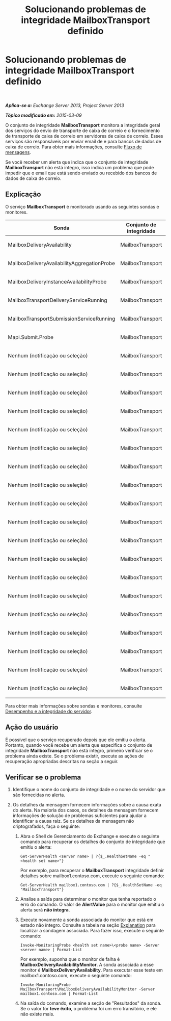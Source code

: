 ﻿---
title: Solucionando problemas de integridade MailboxTransport definido
TOCTitle: Solucionando problemas de integridade MailboxTransport definido
ms:assetid: 02bfa4cf-6929-437e-bae5-079ea1b92373
ms:mtpsurl: https://technet.microsoft.com/pt-br/library/ms.exch.scom.mailboxtransport(v=EXCHG.150)
ms:contentKeyID: 54652007
ms.date: 03/07/2017
mtps_version: v=EXCHG.150
ms.translationtype: MT
---

# Solucionando problemas de integridade MailboxTransport definido

 

_**Aplica-se a:** Exchange Server 2013, Project Server 2013_

_**Tópico modificado em:** 2015-03-09_

O conjunto de integridade **MailboxTransport** monitora a integridade geral dos serviços do envio de transporte de caixa de correio e o fornecimento de transporte de caixa de correio em servidores de caixa de correio. Esses serviços são responsáveis por enviar email de e para bancos de dados de caixa de correio. Para obter mais informações, consulte [Fluxo de mensagens](https://technet.microsoft.com/pt-br/library/aa996349\(v=exchg.150\)).

Se você receber um alerta que indica que o conjunto de integridade **MailboxTransport** não está íntegro, isso indica um problema que pode impedir que o email que está sendo enviado ou recebido dos bancos de dados de caixa de correio.

## Explicação

O serviço **MailboxTransport** é monitorado usando as seguintes sondas e monitores.


<table>
<colgroup>
<col style="width: 33%" />
<col style="width: 33%" />
<col style="width: 33%" />
</colgroup>
<thead>
<tr class="header">
<th>Sonda</th>
<th>Conjunto de integridade</th>
<th>Monitores associados</th>
</tr>
</thead>
<tbody>
<tr class="odd">
<td><p>MailboxDeliveryAvailability</p></td>
<td><p>MailboxTransport</p></td>
<td><p>MailboxDeliveryAvailabilityMonitor</p></td>
</tr>
<tr class="even">
<td><p>MailboxDeliveryAvailabilityAggregationProbe</p></td>
<td><p>MailboxTransport</p></td>
<td><p>MailboxDeliveryAvailabilityAggregationMonitor</p></td>
</tr>
<tr class="odd">
<td><p>MailboxDeliveryInstanceAvailabilityProbe</p></td>
<td><p>MailboxTransport</p></td>
<td><p>MailboxDeliveryInstanceAvailabilityMonitor</p></td>
</tr>
<tr class="even">
<td><p>MailboxTransportDeliveryServiceRunning</p></td>
<td><p>MailboxTransport</p></td>
<td><p>MailboxTransportDeliveryServiceRunningMonitor</p></td>
</tr>
<tr class="odd">
<td><p>MailboxTransportSubmissionServiceRunning</p></td>
<td><p>MailboxTransport</p></td>
<td><p>MailboxTransportSubmissionServiceRunningMonitor</p></td>
</tr>
<tr class="even">
<td><p>Mapi.Submit.Probe</p></td>
<td><p>MailboxTransport</p></td>
<td><p>Mapi.Submit.Monitor</p></td>
</tr>
<tr class="odd">
<td><p>Nenhum (notificação ou seleção)</p></td>
<td><p>MailboxTransport</p></td>
<td><p>CrashEvent.msexchangedelivery</p></td>
</tr>
<tr class="even">
<td><p>Nenhum (notificação ou seleção)</p></td>
<td><p>MailboxTransport</p></td>
<td><p>CrashEvent.msexchangesubmission</p></td>
</tr>
<tr class="odd">
<td><p>Nenhum (notificação ou seleção)</p></td>
<td><p>MailboxTransport</p></td>
<td><p>DeliveryBackpressureSustainedTimeMonitor</p></td>
</tr>
<tr class="even">
<td><p>Nenhum (notificação ou seleção)</p></td>
<td><p>MailboxTransport</p></td>
<td><p>DeliveryInterceptorStoreDriverAgentPctPermFailedMonitor</p></td>
</tr>
<tr class="odd">
<td><p>Nenhum (notificação ou seleção)</p></td>
<td><p>MailboxTransport</p></td>
<td><p>MailboxTransportUserQuarantineMonitor</p></td>
</tr>
<tr class="even">
<td><p>Nenhum (notificação ou seleção)</p></td>
<td><p>MailboxTransport</p></td>
<td><p>MBTSubmissionInterceptorSubmissionAgentMonitor</p></td>
</tr>
<tr class="odd">
<td><p>Nenhum (notificação ou seleção)</p></td>
<td><p>MailboxTransport</p></td>
<td><p>MSExchangeAsstAvgEventProcessingTimeSubmissionMonitor50</p></td>
</tr>
<tr class="even">
<td><p>Nenhum (notificação ou seleção)</p></td>
<td><p>MailboxTransport</p></td>
<td><p>MSExchangeAsstAvgEventProcessingTimeSubmissionMonitor70</p></td>
</tr>
<tr class="odd">
<td><p>Nenhum (notificação ou seleção)</p></td>
<td><p>MailboxTransport</p></td>
<td><p>PrivateWorkingSetError.msexchangedelivery</p></td>
</tr>
<tr class="even">
<td><p>Nenhum (notificação ou seleção)</p></td>
<td><p>MailboxTransport</p></td>
<td><p>PrivateWorkingSetError.msexchangesubmission</p></td>
</tr>
<tr class="odd">
<td><p>Nenhum (notificação ou seleção)</p></td>
<td><p>MailboxTransport</p></td>
<td><p>PrivateWorkingSetWarning.msexchangedelivery</p></td>
</tr>
<tr class="even">
<td><p>Nenhum (notificação ou seleção)</p></td>
<td><p>MailboxTransport</p></td>
<td><p>PrivateWorkingSetWarning.msexchangesubmission</p></td>
</tr>
<tr class="odd">
<td><p>Nenhum (notificação ou seleção)</p></td>
<td><p>MailboxTransport</p></td>
<td><p>ProcessProcessorTimeError.msexchangedelivery</p></td>
</tr>
<tr class="even">
<td><p>Nenhum (notificação ou seleção)</p></td>
<td><p>MailboxTransport</p></td>
<td><p>ProcessProcessorTimeError.msexchangesubmission</p></td>
</tr>
<tr class="odd">
<td><p>Nenhum (notificação ou seleção)</p></td>
<td><p>MailboxTransport</p></td>
<td><p>ProcessProcessorTimeWarning.msexchangedelivery</p></td>
</tr>
<tr class="even">
<td><p>Nenhum (notificação ou seleção)</p></td>
<td><p>MailboxTransport</p></td>
<td><p>ProcessProcessorTimeWarning.msexchangesubmission</p></td>
</tr>
<tr class="odd">
<td><p>Nenhum (notificação ou seleção)</p></td>
<td><p>MailboxTransport</p></td>
<td><p>SubmissionBackpressureSustainedTimeMonitor</p></td>
</tr>
<tr class="even">
<td><p>Nenhum (notificação ou seleção)</p></td>
<td><p>MailboxTransport</p></td>
<td><p>SubmissionInterceptorSubmissionAgentPctPermFailedMonitor</p></td>
</tr>
<tr class="odd">
<td><p>Nenhum (notificação ou seleção)</p></td>
<td><p>MailboxTransport</p></td>
<td><p>TransportDeliveryFailuresDeliveryStoreDriver560Monitor</p></td>
</tr>
</tbody>
</table>


Para obter mais informações sobre sondas e monitores, consulte [Desempenho e a integridade do servidor](https://technet.microsoft.com/pt-br/library/jj150551\(v=exchg.150\)).

## Ação do usuário

É possível que o serviço recuperado depois que ele emitiu o alerta. Portanto, quando você recebe um alerta que especifica o conjunto de integridade **MailboxTransport** não está íntegro, primeiro verificar se o problema ainda existe. Se o problema existir, execute as ações de recuperação apropriadas descritas na seção a seguir.

## Verificar se o problema

1.  Identifique o nome do conjunto de integridade e o nome do servidor que são fornecidas no alerta.

2.  Os detalhes da mensagem fornecem informações sobre a causa exata do alerta. Na maioria dos casos, os detalhes da mensagem fornecem informações de solução de problemas suficientes para ajudar a identificar a causa raiz. Se os detalhes da mensagem não criptografados, faça o seguinte:
    
    1.  Abra o Shell de Gerenciamento do Exchange e execute o seguinte comando para recuperar os detalhes do conjunto de integridade que emitiu o alerta:
        
            Get-ServerHealth <server name> | ?{$_.HealthSetName -eq "<health set name>"}
        
        Por exemplo, para recuperar o **MailboxTransport** integridade definir detalhes sobre mailbox1.contoso.com, execute o seguinte comando:
        
            Get-ServerHealth mailbox1.contoso.com | ?{$_.HealthSetName -eq "MailboxTransport"}
    
    2.  Analise a saída para determinar o monitor que tenha reportado o erro do comando. O valor de **AlertValue** para o monitor que emitiu o alerta será **não íntegra**.
    
    3.  Execute novamente a sonda associada do monitor que está em estado não íntegro. Consulte a tabela na seção [Explanation](troubleshooting-activesync-health-set.md) para localizar a sondagem associada. Para fazer isso, execute o seguinte comando:
        
            Invoke-MonitoringProbe <health set name>\<probe name> -Server <server name> | Format-List
        
        Por exemplo, suponha que o monitor de falha é **MailboxDeliveryAvailabilityMonitor**. A sonda associada a esse monitor é **MailboxDeliveryAvailability**. Para executar esse teste em mailbox1.contoso.com, execute o seguinte comando:
        
            Invoke-MonitoringProbe MailboxTransport\MailboxDeliveryAvailabilityMonitor -Server mailbox1.contoso.com | Format-List
    
    4.  Na saída do comando, examine a seção de "Resultados" da sonda. Se o valor for **teve êxito**, o problema foi um erro transitório, e ele não existe mais.

